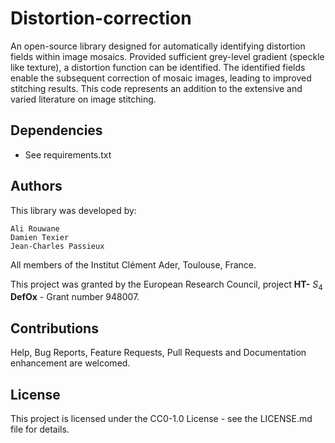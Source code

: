 # Distortion-correction
An open-source library designed for automatically identifying distortion fields within image mosaics.
Provided sufficient grey-level gradient (speckle like texture), a distortion function can be identified. 
The identified fields enable the subsequent correction of mosaic images, leading to improved stitching results. 
This code represents an addition to the extensive and varied literature on image stitching.

## Dependencies

* See requirements.txt 

## Authors
This library was developed by:

    Ali Rouwane 
    Damien Texier 
    Jean-Charles Passieux

All members of the Institut Clément Ader, Toulouse, France.

This project was granted by the European Research Council, 
project **HT-** $S_4$ **DefOx** - Grant number 948007. 

## Contributions 
Help, Bug Reports, Feature Requests, Pull Requests and Documentation enhancement are welcomed.

## License
This project is licensed under the  CC0-1.0 License - see the LICENSE.md file for details.                  
